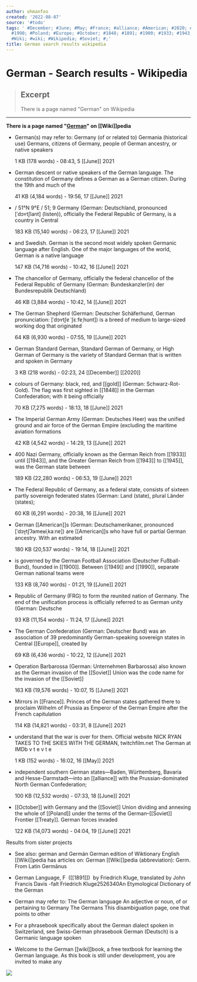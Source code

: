 ```yaml
---
author: ohmanfoo
created: '2022-08-07'
source: '#todo'
tags: ' #December; #June; #May; #France; #alliance; #American; #2020; #gold; #Treaty;
  #1990; #Poland; #Europe; #October; #1848; #1891; #1900; #1933; #1943; #1945; #1949;
  #Wiki; #wiki; #Wikipedia; #Soviet; #;'
title: German search results wikipedia
---
```


# German - Search results - Wikipedia

> ## Excerpt
> There is a page named "German" on Wikipedia

---
**There is a page named "[German](https://en.[[wiki]]pedia.org/[[wiki]]/German "German")" on [[Wiki]]pedia**

-   German(s) may refer to: Germany (of or related to) Germania (historical use) Germans, citizens of Germany, people of German ancestry, or native speakers
    
    1 KB (178 words) - 08:43, 5 [[June]] 2021
    
-   German descent or native speakers of the German language. The constitution of Germany defines a German as a German citizen. During the 19th and much of the
    
    41 KB (4,184 words) - 19:56, 17 [[June]] 2021
    
-   / 51°N 9°E / 51; 9 Germany (German: Deutschland, pronounced \[ˈdɔʏtʃlant\] (listen)), officially the Federal Republic of Germany, is a country in Central
    
    183 KB (15,140 words) - 06:23, 17 [[June]] 2021
    
-   and Swedish. German is the second most widely spoken Germanic language after English. One of the major languages of the world, German is a native language
    
    147 KB (14,716 words) - 10:42, 16 [[June]] 2021
    
-   The chancellor of Germany, officially the federal chancellor of the Federal Republic of Germany (German: Bundeskanzler(in) der Bundesrepublik Deutschland)
    
    46 KB (3,884 words) - 10:42, 14 [[June]] 2021
    
-   The German Shepherd (German: Deutscher Schäferhund, German pronunciation: \[ˈdɔʏtʃɐ ˈʃɛːfɐˌhʊnt\]) is a breed of medium to large-sized working dog that originated
    
    64 KB (6,930 words) - 07:55, 19 [[June]] 2021
    
-   German Standard German, Standard German of Germany, or High German of Germany is the variety of Standard German that is written and spoken in Germany
    
    3 KB (218 words) - 02:23, 24 [[December]] [[2020]]
    
-   colours of Germany: black, red, and [[gold]] (German: Schwarz-Rot-Gold). The flag was first sighted in [[1848]] in the German Confederation; with it being officially
    
    70 KB (7,275 words) - 18:13, 18 [[June]] 2021
    
-   The Imperial German Army (German: Deutsches Heer) was the unified ground and air force of the German Empire (excluding the maritime aviation formations
    
    42 KB (4,542 words) - 14:29, 13 [[June]] 2021
    
-   400 Nazi Germany, officially known as the German Reich from [[1933]] until [[1943]], and the Greater German Reich from [[1943]] to [[1945]], was the German state between
    
    189 KB (22,280 words) - 06:53, 19 [[June]] 2021
    
-   The Federal Republic of Germany, as a federal state, consists of sixteen partly sovereign federated states (German: Land (state), plural Länder (states);
    
    60 KB (6,291 words) - 20:38, 16 [[June]] 2021
    
-   German [[American]]s (German: Deutschamerikaner, pronounced \[ˈdɔʏ̯tʃʔameʁiˌkaːnɐ\]) are [[American]]s who have full or partial German ancestry. With an estimated
    
    180 KB (20,537 words) - 19:14, 18 [[June]] 2021
    
-   is governed by the German Football Association (Deutscher Fußball-Bund), founded in [[1900]]. Between [[1949]] and [[1990]], separate German national teams were
    
    133 KB (8,740 words) - 01:21, 19 [[June]] 2021
    
-   Republic of Germany (FRG) to form the reunited nation of Germany. The end of the unification process is officially referred to as German unity (German: Deutsche
    
    93 KB (11,154 words) - 11:24, 17 [[June]] 2021
    
-   The German Confederation (German: Deutscher Bund) was an association of 39 predominantly German\-speaking sovereign states in Central [[Europe]], created by
    
    69 KB (6,436 words) - 10:22, 12 [[June]] 2021
    
-   Operation Barbarossa (German: Unternehmen Barbarossa) also known as the German invasion of the [[Soviet]] Union was the code name for the invasion of the [[Soviet]]
    
    163 KB (19,576 words) - 10:07, 15 [[June]] 2021
    
-   Mirrors in [[France]]. Princes of the German states gathered there to proclaim Wilhelm of Prussia as Emperor of the German Empire after the French capitulation
    
    114 KB (14,821 words) - 03:31, 8 [[June]] 2021
    
-   understand that the war is over for them. Official website NICK RYAN TAKES TO THE SKIES WITH THE GERMAN, twitchfilm.net The German at IMDb v t e v t e
    
    1 KB (152 words) - 16:02, 16 [[May]] 2021
    
-   independent southern German states—Baden, Württemberg, Bavaria and Hesse-Darmstadt—into an [[alliance]] with the Prussian-dominated North German Confederation;
    
    100 KB (12,532 words) - 07:33, 18 [[June]] 2021
    
-   [[October]] with Germany and the [[Soviet]] Union dividing and annexing the whole of [[Poland]] under the terms of the German–[[Soviet]] Frontier [[Treaty]]. German forces invaded
    
    122 KB (14,073 words) - 04:04, 19 [[June]] 2021
    

Results from sister projects

-   See also: german and Germán German edition of Wiktionary English [[Wiki]]pedia has articles on: German [[Wiki]]pedia (abbreviation): Germ. From Latin Germānus
    
-   German Language, F  ([[1891]])  by Friedrich Kluge, translated by John Francis Davis -falt Friedrich Kluge2526340An Etymological Dictionary of the German
    
-   German may refer to: The German language An adjective or noun, of or pertaining to Germany The Germans This disambiguation page, one that points to other
    
-   For a phrasebook specifically about the German dialect spoken in Switzerland, see Swiss-German phrasebook German (Deutsch) is a Germanic language spoken
    
-   Welcome to the German [[wiki]]book, a free textbook for learning the German language. As this book is still under development, you are invited to make any
    

![](https://en.[[wiki]]pedia.org/[[wiki]]/Special:CentralAutoLogin/start?type=1x1)